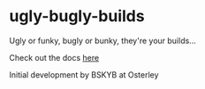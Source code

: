 ugly-bugly-builds
==================

Ugly or funky, bugly or bunky, they're your builds...

Check out the docs [here](http://time4tea.github.com/ugly-bugly-builds/)

Initial development by BSKYB at Osterley

